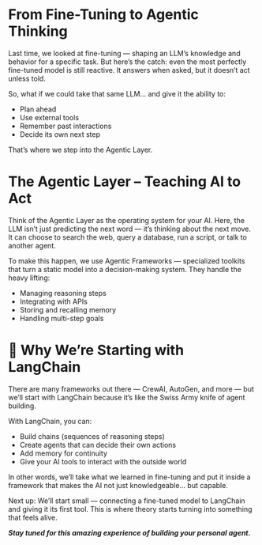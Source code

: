 # From Fine-Tuning to Agentic Thinking

Last time, we looked at fine-tuning — shaping an LLM’s knowledge and behavior for a specific task.
But here’s the catch: even the most perfectly fine-tuned model is still reactive.
It answers when asked, but it doesn’t act unless told.

So, what if we could take that same LLM… and give it the ability to:

+ Plan ahead
+ Use external tools
+ Remember past interactions
+ Decide its own next step

That’s where we step into the Agentic Layer.

# The Agentic Layer – Teaching AI to Act

Think of the Agentic Layer as the operating system for your AI.
Here, the LLM isn’t just predicting the next word — it’s thinking about the next move.
It can choose to search the web, query a database, run a script, or talk to another agent.

To make this happen, we use Agentic Frameworks — specialized toolkits that turn a static model into a decision-making system.
They handle the heavy lifting:

+ Managing reasoning steps
+ Integrating with APIs
+ Storing and recalling memory
+ Handling multi-step goals

# 🔗 Why We’re Starting with LangChain

There are many frameworks out there — CrewAI, AutoGen, and more — but we’ll start with LangChain because it’s like the Swiss Army knife of agent building.

With LangChain, you can:

+ Build chains (sequences of reasoning steps)
+ Create agents that can decide their own actions
+ Add memory for continuity
+ Give your AI tools to interact with the outside world

In other words, we’ll take what we learned in fine-tuning and put it inside a framework that makes the AI not just knowledgeable… but capable.

Next up: We’ll start small — connecting a fine-tuned model to LangChain and giving it its first tool. This is where theory starts turning into something that feels alive.

***Stay tuned for this amazing experience of building your personal agent.***
